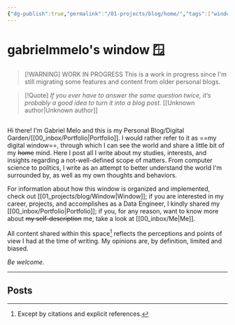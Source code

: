```yaml
---
{"dg-publish":true,"permalink":"/01-projects/blog/home/","tags":["window-post","gardenEntry"],"dgShowLocalGraph":true}
---
```


# gabrielmmelo's window 🪟


> [!WARNING] WORK IN PROGRESS
> This is a work in progress since I'm still migrating some features and content from older personal blogs.


> [!Quote] *If you ever have to answer the same question twice, it’s probably a good idea to turn it into a blog post.* [[Unknown author\|Unknown author]]

## 
Hi there! I'm Gabriel Melo and this is my Personal Blog/Digital Garden/[[00_inbox/Portfolio\|Portfolio]]. I would rather refer to it as ==my digital window==, through which I can see the world and share a little bit of my ~~home~~ mind. Here I post all I write about my studies, interests, and insights regarding a not-well-defined scope of matters. From computer science to politics, I write as an attempt to better understand the world I'm surrounded by, as well as my own thoughts and behaviors.

For information about how this window is organized and implemented, check out [[01_projects/blog/Window\|Window]]; if you are interested in my career, projects, and accomplishes as a Data Engineer, I kindly shared my [[00_inbox/Portfolio\|Portfolio]]; if you, for any reason, want to know more about ~~my self-description~~ me, take a look at [[00_inbox/Me\|Me]].

All content shared within this space[^1] reflects the perceptions and points of view I had at the time of writing. My opinions are, by definition, limited and biased.

*Be welcome.*

[^1]: Except by citations and explicit references.

---

## Posts

